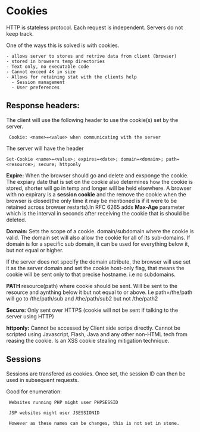 # Cookies

  HTTP is stateless protocol.
  Each request is independent.
  Servers do not keep track.
  
  One of the ways this is solved is with cookies.
  
    - allows server to stores and retrive data from client (browser)
    - stored in browsers temp directories
    - Text only, no executable code
    - Cannot exceed 4K in size
    - Allows for retaining stat with the clients help
      - Session management 
      - User preferences

## Response headers:
  
 The client will use the following header to use the cookie(s) set by the server.
   
     Cookie: <name>=<value> when communicating with the server

The server will have the header 
   
    Set-Cookie <name>=<value>; expires=<date>; domain=<domain>; path=<resource>; secure; httponly

  **Expire:** When the browser should go and delete and exsponge the cookie. The expiary date that is set on the cookie also determines how the cookie is stored, shorter will go in temp and longer will be held elsewhere.
      A browser with no expirary is a **session cookie** and the remove the cookie when the browser is closed(the only time it may be mentioned is if it were to be retained across browser restarts).In RFC 6265 adds **Max-Age** parameter which is the interval in seconds after receiving the cookie that is should be deleted. 
   
  **Domain:** Sets the scope of a cookie. domain/subdomain where the cookie is valid. The domain set will also allow the cookie for all of its sub-domains. If domain is for a specific sub domain, it can be used for everything below it, but not equal or higher. 
  
  If the server does not specify the domain attribute, the browser will use set it as the server domain and set the cookie host-only flag, that means the cookie will be sent only to that precise hostname. i.e no subdomains.
   
  **PATH**  resource(path) where cookie should be sent. Will be sent to the resource and aynthing below it but not equal to or above. I.e path=/the/path  will go to /the/path/sub and /the/path/sub2   but not /the/path2
   
  **Secure:** Only sent over HTTPS (cookie will not be sent if talking to the server using HTTP)
  
  **httponly:** Cannot be accessed by Client side scrips directly. Cannot be scripted using Javascript, Flash, Java and any other non-HTML tech from reasing the cookie. Is an XSS cookie stealing mitigation technique. 
  
  
## Sessions 


   Sessions are transfered as cookies. Once set, the session ID can then be used in subsequent requests. 
   
   Good for enumeration:
   
     Websites running PHP might user PHPSESSID 
     
     JSP websites might user JSESSIONID
     
     However as these names can be changes, this is not set in stone.
  
